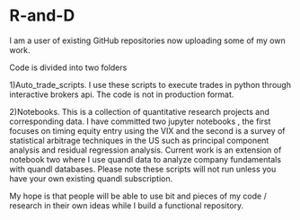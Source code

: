 # R-and-D

I am a user of existing GitHub repositories now uploading some of my own work.

Code is divided into two folders

1)Auto_trade_scripts. I use these scripts to execute trades in python through interactive brokers api. The code is not in production format.

2)Notebooks. This is a collection of quantitative research projects and corresponding data. I have committed two jupyter notebooks , the first focuses on timing equity entry using the VIX and the second is a survey of statistical arbitrage techniques in the US such as principal component analysis and residual regression analysis. Current work is an extension of notebook two where I use quandl data to analyze company fundamentals with quandl databases. Please note these scripts will not run unless you have your own existing quandl subscription.

My hope is that people will be able to use bit and pieces of my code / research in their own ideas while I build a functional repository.

